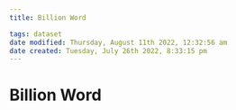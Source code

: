 ```yaml
---
title: Billion Word

tags: dataset 
date modified: Thursday, August 11th 2022, 12:32:56 am
date created: Tuesday, July 26th 2022, 8:33:15 pm
---
```


# Billion Word


